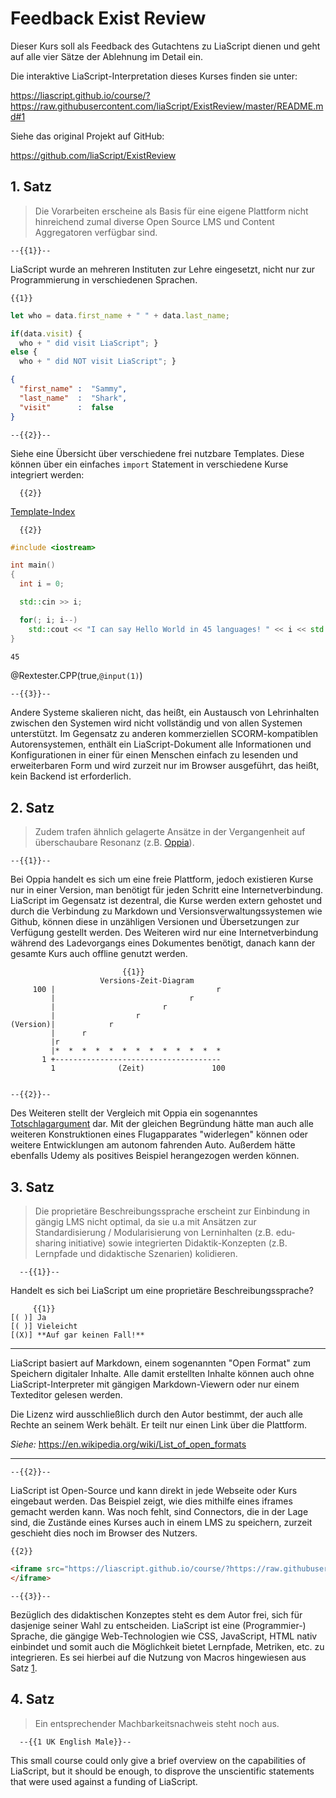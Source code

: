 <!--
author:   André Dietrich & Sebastian Zug

email:    LiaScript@web.de

version:  0.0.1

language: de

narrator: Deutsch Male

comment:  Feedback zur Begründung der Ablehnung des Exist-Antrags 2019.

import: https://raw.githubusercontent.com/liaTemplates/rextester/master/README.md

-->

# Feedback Exist Review

Dieser Kurs soll als Feedback des Gutachtens zu LiaScript dienen und geht auf
alle vier Sätze der Ablehnung im Detail ein.


Die interaktive LiaScript-Interpretation dieses Kurses finden sie unter:

https://liascript.github.io/course/?https://raw.githubusercontent.com/liaScript/ExistReview/master/README.md#1

Siehe das original Projekt auf GitHub:

https://github.com/liaScript/ExistReview

## 1. Satz

> Die Vorarbeiten erscheine als Basis für eine eigene Plattform nicht
> hinreichend zumal diverse Open Source LMS und Content Aggregatoren verfügbar
> sind.

    --{{1}}--
LiaScript wurde an mehreren Instituten zur Lehre eingesetzt, nicht nur zur
Programmierung in verschiedenen Sprachen.

    {{1}}
``` js     -EvalScript.js
let who = data.first_name + " " + data.last_name;

if(data.visit) {
  who + " did visit LiaScript"; }
else {
  who + " did NOT visit LiaScript"; }
```
``` json    +Data.json
{
  "first_name" :  "Sammy",
  "last_name"  :  "Shark",
  "visit"      :  false
}
```
<script>
  let data = @input(1);
  eval(`@input(0)`);
</script>


    --{{2}}--
Siehe eine Übersicht über verschiedene frei nutzbare Templates. Diese können
über ein einfaches `import` Statement in verschiedene Kurse integriert werden:


      {{2}}
[Template-Index](https://liascript.github.io/course/?https://raw.githubusercontent.com/liaTemplates/Index/master/README.md#1)

      {{2}}
```cpp
#include <iostream>

int main()
{
  int i = 0;

  std::cin >> i;

  for(; i; i--)
    std::cout << "I can say Hello World in 45 languages! " << i << std::endl;
}
```
``` bash stdin
45
```
@Rextester.CPP(true,`@input(1)`)

    --{{3}}--
Andere Systeme skalieren nicht, das heißt, ein Austausch von Lehrinhalten
zwischen den Systemen wird nicht vollständig und von allen Systemen unterstützt.
Im Gegensatz zu anderen kommerziellen SCORM-kompatiblen Autorensystemen, enthält
ein LiaScript-Dokument alle Informationen und Konfigurationen in einer für einen
Menschen einfach zu lesenden und erweiterbaren Form und wird zurzeit nur im
Browser ausgeführt, das heißt, kein Backend ist erforderlich.



## 2. Satz

> Zudem trafen ähnlich gelagerte Ansätze in der Vergangenheit auf überschaubare
> Resonanz (z.B. [Oppia](https://www.oppia.org)).

    --{{1}}--
Bei Oppia handelt es sich um eine freie Plattform, jedoch existieren Kurse nur
in einer Version, man benötigt für jeden Schritt eine Internetverbindung.
LiaScript im Gegensatz ist dezentral, die Kurse werden extern gehostet und durch
die Verbindung zu Markdown und Versionsverwaltungssystemen wie Github, können
diese in unzähligen Versionen und Übersetzungen zur Verfügung gestellt werden.
Des Weiteren wird nur eine Internetverbindung während des Ladevorgangs eines
Dokumentes benötigt, danach kann der gesamte Kurs auch offline genutzt werden.


                             {{1}}
                        Versions-Zeit-Diagram
         100 |                                    r
             |                              r
             |                        r
             |                  r
    (Version)|            r
             |      r
             |r
             |*  *  *  *  *  *  *  *  *  *  *  *  *
           1 +-------------------------------------
             1              (Zeit)               100


    --{{2}}--
Des Weiteren stellt der Vergleich mit Oppia ein sogenanntes
[Totschlagargument](https://de.wikipedia.org/wiki/Totschlagargument) dar. Mit
der gleichen Begründung hätte man auch alle weiteren Konstruktionen eines
Flugapparates "widerlegen" können oder weitere Entwicklungen am autonom
fahrenden Auto. Außerdem hätte ebenfalls Udemy als positives Beispiel
herangezogen werden können.


## 3. Satz

> Die proprietäre Beschreibungssprache erscheint zur Einbindung in gängig LMS
> nicht optimal, da sie u.a mit Ansätzen zur Standardisierung / Modularisierung
> von Lerninhalten (z.B. edu-sharing initiative) sowie integrierten
> Didaktik-Konzepten (z.B. Lernpfade und didaktische Szenarien) kolidieren.

      --{{1}}--
Handelt es sich bei LiaScript um eine proprietäre Beschreibungssprache?

         {{1}}
    [( )] Ja
    [( )] Vieleicht
    [(X)] **Auf gar keinen Fall!**
****************************************************

LiaScript basiert auf Markdown, einem sogenannten "Open Format" zum Speichern
digitaler Inhalte. Alle damit erstellten Inhalte können auch ohne
LiaScript-Interpreter mit gängigen Markdown-Viewern oder nur einem Texteditor
gelesen werden.

Die Lizenz wird ausschließlich durch den Autor bestimmt, der auch alle Rechte an
seinem Werk behält. Er teilt nur einen Link über die Plattform.

_Siehe:_ https://en.wikipedia.org/wiki/List_of_open_formats

****************************************************

    --{{2}}--
LiaScript ist Open-Source und kann direkt in jede Webseite oder Kurs eingebaut
werden. Das Beispiel zeigt, wie dies mithilfe eines iframes gemacht werden kann.
Was noch fehlt, sind Connectors, die in der Lage sind, die Zustände eines Kurses
auch in einem LMS zu speichern, zurzeit geschieht dies noch im Browser des
Nutzers.


    {{2}}
```html
<iframe src="https://liascript.github.io/course/?https://raw.githubusercontent.com/liaScript/ExistReview/master/README.md#1">
</iframe>
```

    --{{3}}--
Bezüglich des didaktischen Konzeptes steht es dem Autor frei, sich für dasjenige
seiner Wahl zu entscheiden. LiaScript ist eine (Programmier-) Sprache, die
gängige Web-Technologien wie CSS, JavaScript, HTML nativ einbindet und somit
auch die Möglichkeit bietet Lernpfade, Metriken, etc. zu integrieren. Es sei
hierbei auf die Nutzung von Macros hingewiesen aus Satz [1](#2).


## 4. Satz

> Ein entsprechender Machbarkeitsnachweis steht noch aus.

      --{{1 UK English Male}}--
This small course could only give a brief overview on the capabilities of
LiaScript, but it should be enough, to disprove the unscientific statements that
were used against a funding of LiaScript.
